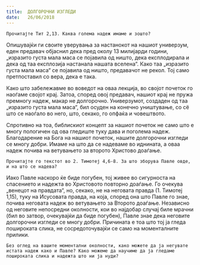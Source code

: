 ```yaml
---
title:  ДОЛГОРОЧНИ ИЗГЛЕДИ
date:   26/06/2018
---
```


`Прочитајте Тит 2,13. Каква голема надеж имаме и зошто?`

Опишувајќи ги своите уверувања за настанокот на нашиот универзум, еден предавач објаснил дека пред околу 13 милијарди години, „изразито густа мала маса се појавила од ништо, дека експлодирала и дека од таа експлозија настанала нашата вселена“. Како таа „изразито густа мала маса“ се појавила од ништо, предавачот не рекол. Тој само претпоставил со вера, дека е така.

Како што забележавме во воведот на оваа лекција, во својот почеток го наоѓаме својот крај. Затоа, според овој предавач, нашиот крај не пружа премногу надеж, макар не долгорочно. Универзумот, создаден од таа „изразито густа мала маса“, бил осуден на конечно уништување, со сё што се наоѓало во него, што, секако, го опфаќа и човештвото.

Спротивно на тоа, библискиот концепт за нашиот почеток не само што е многу пологичен од ова гледиште туку дава и поголема надеж. Благодарение на Бога на нашиот почеток, нашите долгорочни изгледи се многу добри. Имаме на што да се надеваме во иднината, а оваа надеж почива на ветувањето за второто Христово доаѓање.

`Прочитајте го текстот во 2. Тимотеј 4,6-8. За што зборува Павле овде, и на што се надева?`

Иако Павле наскоро ќе биде погубен, тој живее во сигурноста на спасението и надежта во Христовото повторно доаѓање. Го очекува „венецот на правдата“, но, секако, не на неговата правда (1. Тимотеј 1,15), туку на Исусовата правда, на која, според она што Павле го знае, почива неговата надеж во ветувањето за Второто доаѓање. Независно од неговите непосредни околности, кои во најдобар случај биле мрачни (бил во затвор, очекувајќи да биде погубен), Павле знае дека неговите долгорочни изгледи се многу добри. Причината е тоа што тој ја гледа пошироката слика, не сосредоточувајќи се само на моменталните прилики.

`Без оглед на вашите моментални околности, како можете да ја негувате истата надеж како и Павле? Како можеме да научиме да ја гледаме пошироката слика и надежта што ни ја нуди?`
